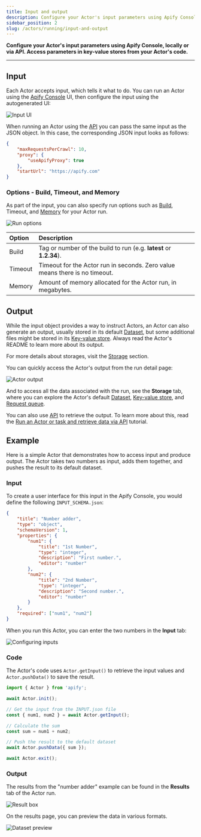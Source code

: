```yaml
---
title: Input and output
description: Configure your Actor's input parameters using Apify Console, locally or via API. Access parameters in key-value stores from your Actor's code.
sidebar_position: 2
slug: /actors/running/input-and-output
---
```


**Configure your Actor's input parameters using Apify Console, locally or via API. Access parameters in key-value stores from your Actor's code.**

---

## Input

Each Actor accepts input, which tells it what to do. You can run an Actor using the [Apify Console](https://console.apify.com) UI, then configure the input using the autogenerated UI:

![Input UI](./images/apify-input.png)

When running an Actor using the [API](https://docs.apify.com/api/v2) you can pass the same input as the JSON object. In this case, the corresponding JSON input looks as follows:

```json
{
    "maxRequestsPerCrawl": 10,
    "proxy": {
        "useApifyProxy": true
    },
    "startUrl": "https://apify.com"
}
```

### Options - Build, Timeout, and Memory

As part of the input, you can also specify run options such as [Build](../development/builds_and_runs/builds.md), Timeout, and [Memory](./usage_and_resources.md) for your Actor run.

![Run options](./images/input_and_output/actor-options.png)

| Option | Description |
|:---|:---|
| Build | Tag or number of the build to run (e.g. **latest** or **1.2.34**). |
| Timeout | Timeout for the Actor run in seconds. Zero value means there is no timeout. |
| Memory | Amount of memory allocated for the Actor run, in megabytes. |


## Output

While the input object provides a way to instruct Actors, an Actor can also generate an output, usually stored in its default [Dataset](../../storage/dataset), but some additional files might be stored in its [Key-value store](../../storage/key-value-store). Always read the Actor's README to learn more about its output.

For more details about storages, visit the [Storage](../../storage/index.md) section.

You can quickly access the Actor's output from the run detail page:

![Actor output](./images/input_and_output/actor-output.png)

And to access all the data associated with the run, see the **Storage** tab, where you can explore the Actor's default [Dataset](../../storage/dataset), [Key-value store](../../storage/key-value-store), and [Request queue](../../storage/request-queue).

You can also use [API](https://docs.apify.com/api/v2) to retrieve the output. To learn more about this, read the [Run an Actor or task and retrieve data via API](/academy/api/run-actor-and-retrieve-data-via-api) tutorial.

## Example

Here is a simple Actor that demonstrates how to access input and produce output. The Actor takes two numbers as input, adds them together, and pushes the result to its default dataset.

### Input

To create a user interface for this input in the Apify Console, you would define the following `INPUT_SCHEMA.json`:

```json title="INPUT_SCHEMA.json"
{
    "title": "Number adder",
    "type": "object",
    "schemaVersion": 1,
    "properties": {
        "num1": {
            "title": "1st Number",
            "type": "integer",
            "description": "First number.",
            "editor": "number"
        },
        "num2": {
            "title": "2nd Number",
            "type": "integer",
            "description": "Second number.",
            "editor": "number"
        }
    },
    "required": ["num1", "num2"]
}
```

When you run this Actor, you can enter the two numbers in the **Input** tab:

![Configuring inputs](./images/input_and_output/configure-inputs.jpg)

### Code

The Actor's code uses `Actor.getInput()` to retrieve the input values and `Actor.pushData()` to save the result.

```js title="main.js"
import { Actor } from 'apify';

await Actor.init();

// Get the input from the INPUT.json file
const { num1, num2 } = await Actor.getInput();

// Calculate the sum
const sum = num1 + num2;

// Push the result to the default dataset
await Actor.pushData({ sum });

await Actor.exit();
```

### Output

The results from the "number adder" example can be found in the **Results** tab of the Actor run.

![Result box](./images/input_and_output/result-box.png)

On the results page, you can preview the data in various formats.

![Dataset preview](./images/input_and_output/dataset-preview.png)
